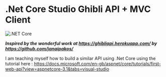 # .Net Core Studio Ghibli API + MVC Client

![.NET Core](https://github.com/leon-paul-hart/DotNET-Core-Studio-Ghibli-API/workflows/.NET%20Core/badge.svg?branch=master)

***Inspired by the wonderful work at https://ghibliapi.herokuapp.com/ by https://github.com/janaipakos/***

I am teaching myself how to build a similar API using .Net Core using the tutorial here :
https://docs.microsoft.com/en-gb/aspnet/core/tutorials/first-web-api?view=aspnetcore-3.1&tabs=visual-studio
